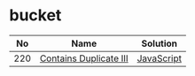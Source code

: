 # bucket
| No | Name | Solution |
| -- | -- | -- |
220 | [Contains Duplicate III](https://leetcode.cn/problems/Contains-Duplicate-III) | [JavaScript](../.././src/solutions/algrithoms/Contains%20Duplicate%20III/bucket.js)

